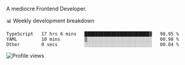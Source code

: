 A mediocre Frontend Developer.

📊 Weekly development breakdown
<!--START_SECTION:waka-->

```text
TypeScript   17 hrs 6 mins   ████████████████████████▓   98.95 %
YAML         10 mins         ▒░░░░░░░░░░░░░░░░░░░░░░░░   00.98 %
Other        0 secs          ░░░░░░░░░░░░░░░░░░░░░░░░░   00.04 %
```

<!--END_SECTION:waka-->

<img src="https://gpvc.arturio.dev/iqbalfasri" alt="Profile views"/>
